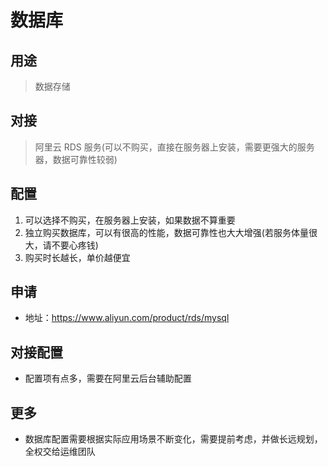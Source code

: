 # 数据库

## 用途
> 数据存储

## 对接
> 阿里云 RDS 服务(可以不购买，直接在服务器上安装，需要更强大的服务器，数据可靠性较弱)

## 配置
1. 可以选择不购买，在服务器上安装，如果数据不算重要
2. 独立购买数据库，可以有很高的性能，数据可靠性也大大增强(若服务体量很大，请不要心疼钱)
3. 购买时长越长，单价越便宜

## 申请
- 地址：https://www.aliyun.com/product/rds/mysql

## 对接配置
- 配置项有点多，需要在阿里云后台辅助配置

## 更多
- 数据库配置需要根据实际应用场景不断变化，需要提前考虑，并做长远规划，全权交给运维团队

